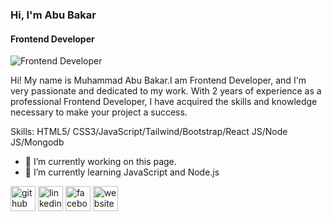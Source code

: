 ### Hi, I'm Abu Bakar
#### Frontend Developer
![Frontend Developer](https://i.ibb.co/mq2XRfk/Screenshot-77.jpg)

Hi! My name is Muhammad Abu Bakar.I am Frontend Developer, and I'm very passionate and dedicated to my work. With 2 years of experience as a professional Frontend Developer, I have acquired the skills and knowledge necessary to make your project a success.

Skills: HTML5/ CSS3/JavaScript/Tailwind/Bootstrap/React JS/Node JS/Mongodb

- 🔭 I’m currently working on this page.
- 🌱 I’m currently learning JavaScript and Node.js 

[<img src='https://cdn.jsdelivr.net/npm/simple-icons@3.0.1/icons/github.svg' alt='github' height='40'>](https://github.com/https://github.com/abubakarsiddique10)  [<img src='https://cdn.jsdelivr.net/npm/simple-icons@3.0.1/icons/linkedin.svg' alt='linkedin' height='40'>](https://www.linkedin.com/in/https://www.linkedin.com/in/muhammad-abu-bakar-a283b4241//)  [<img src='https://cdn.jsdelivr.net/npm/simple-icons@3.0.1/icons/facebook.svg' alt='facebook' height='40'>](https://www.facebook.com/https://www.facebook.com/md.bakkar.129357)  [<img src='https://cdn.jsdelivr.net/npm/simple-icons@3.0.1/icons/icloud.svg' alt='website' height='40'>](https://abu-bakar-portfolio.netlify.app/)  

